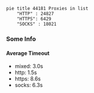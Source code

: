 
```mermaid
pie title 44181 Proxies in list
    "HTTP" : 24827
    "HTTPS": 6429
    "SOCKS" : 18021
```

### Some Info
#### Average Timeout

- mixed: 3.0s
- http: 1.5s
- https: 8.6s
- socks: 6.3s